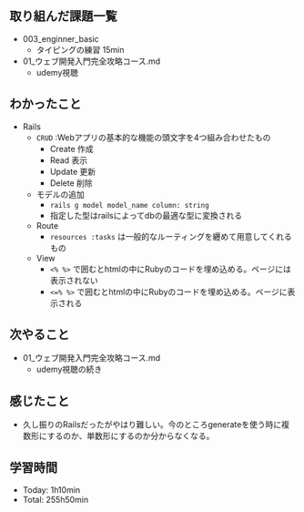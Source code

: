 
## 取り組んだ課題一覧
- 003_enginner_basic
  - タイピングの練習 15min
- 01_ウェブ開発入門完全攻略コース.md
  - udemy視聴
## わかったこと
- Rails
  - `CRUD` :Webアプリの基本的な機能の頭文字を4つ組み合わせたもの
    - Create 作成
    - Read 表示
    - Update 更新
    - Delete 削除
  - モデルの追加
    - `rails g model model_name column: string`
    - 指定した型はrailsによってdbの最適な型に変換される
  - Route
    - `resources :tasks` は一般的なルーティングを纒めて用意してくれるもの
  - View
    - `<% %>` で囲むとhtmlの中にRubyのコードを埋め込める。ページには表示されない
    - `<=% %>` で囲むとhtmlの中にRubyのコードを埋め込める。ページに表示される
## 次やること
- 01_ウェブ開発入門完全攻略コース.md
  - udemy視聴の続き
## 感じたこと
  - 久し振りのRailsだったがやはり難しい。今のところgenerateを使う時に複数形にするのか、単数形にするのか分からなくなる。
## 学習時間
- Today: 1h10min
- Total: 255h50min